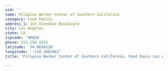 ```yaml
---
uid: ''
name: Pilipino Worker Center of Southern California
category: Food Pantry
address_1: 153 Glendale Boulevard
city: Los Angeles
state: CA
zipcode: '90026'
phone: 213.250.4353
latitude: '34.0634518'
longitude: '-118.2602462'
title: 'Pilipino Worker Center of Southern California, Food Oasis Los Angeles'

---
```

